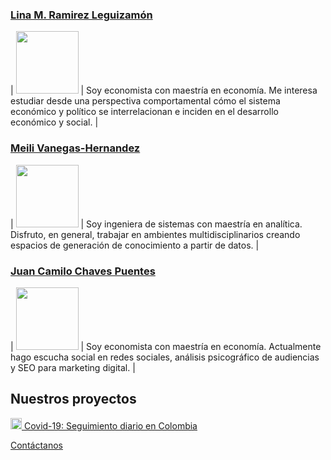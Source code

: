 ### [Lina M. Ramirez Leguizamón](https://www.linkedin.com/in/lina-ramirez-leguizamon-b22888178/)

| <img width='100px' src="https://pbs.twimg.com/profile_images/1197273651151867904/BCUAVA_h_400x400.jpg"/> |
Soy economista con maestría en economía. Me interesa estudiar desde una perspectiva comportamental cómo el sistema económico y  político se interrelacionan e inciden en el desarrollo económico y social. |

### [Meili Vanegas-Hernandez](https://meilivh.github.io/)

| <img width='100px' src="https://media.licdn.com/dms/image/v2/C4E03AQG9ISMLZXK5Wg/profile-displayphoto-shrink_400_400/profile-displayphoto-shrink_400_400/0/1585403248974?e=1736985600&v=beta&t=mBHZxZ1BQ1pZ6VIRvHqABXan4gBUP7iH0jky1GQgMjs"/> |
Soy ingeniera de sistemas con maestría en analítica. Disfruto, en general, trabajar en ambientes multidisciplinarios creando espacios de generación de conocimiento a partir de datos. |

### [Juan Camilo Chaves Puentes](https://www.linkedin.com/in/juan-camilo-chaves-71123a17a/)

| <img width='100px' src="https://pbs.twimg.com/profile_images/1188149035871461376/iFLA5O0I_400x400.jpg"/> |
Soy economista con maestría en economía. Actualmente hago escucha social en redes sociales, análisis psicográfico de audiencias y SEO para marketing digital. |

## Nuestros proyectos

<a href="https://ideascol.github.io/covid19" target="_blank"><img src="https://ideascol.github.io/covid19/assets/favicon.png" alt="Covid-19" width="18"/> Covid-19: Seguimiento diario en Colombia</a>

<a target="_blank" href="mailto:jc.chaves20@gmail.com,meilivh8@gmail.com,linaramirez0604@gmail.com?subject=Ideas COL: Email de contacto página web">Contáctanos</a>
